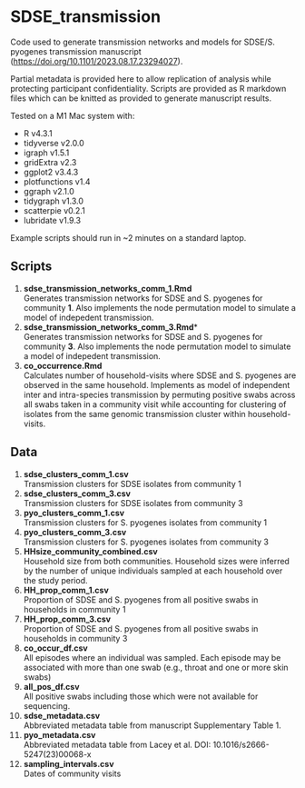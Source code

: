 # SDSE_transmission

Code used to generate transmission networks and models for SDSE/S. pyogenes transmission manuscript (https://doi.org/10.1101/2023.08.17.23294027).

Partial metadata is provided here to allow replication of analysis while protecting participant confidentiality.
Scripts are provided as R markdown files which can be knitted as provided to generate manuscript results.

Tested on a M1 Mac system with:
- R v4.3.1
- tidyverse v2.0.0
- igraph v1.5.1
- gridExtra v2.3
- ggplot2 v3.4.3
- plotfunctions v1.4
- ggraph v2.1.0
- tidygraph v1.3.0
- scatterpie v0.2.1
- lubridate v1.9.3

Example scripts should run in ~2 minutes on a standard laptop.

## Scripts
1) **sdse_transmission_networks_comm_1.Rmd** <br>
Generates transmission networks for SDSE and S. pyogenes for community **1**. Also implements the node permutation model to simulate a model of indepedent transmission.
2) **sdse_transmission_networks_comm_3.Rmd*** <br>
Generates transmission networks for SDSE and S. pyogenes for community **3**. Also implements the node permutation model to simulate a model of indepedent transmission.
3) **co_occurrence.Rmd** <br>
Calculates number of household-visits where SDSE and S. pyogenes are observed in the same household. Implements as model of independent inter and intra-species transmission by permuting positive swabs across all swabs taken in a community visit while accounting for clustering of isolates from the same genomic transmission cluster within household-visits.

## Data
1) **sdse_clusters_comm_1.csv** <br>
Transmission clusters for SDSE isolates from community 1
2) **sdse_clusters_comm_3.csv** <br>
Transmission clusters for SDSE isolates from community 3
3) **pyo_clusters_comm_1.csv** <br>
Transmission clusters for S. pyogenes isolates from community 1
4) **pyo_clusters_comm_3.csv** <br>
Transmission clusters for S. pyogenes isolates from community 3
5) **HHsize_community_combined.csv** <br>
Household size from both communities. Household sizes were inferred by the number of unique individuals sampled at each household over the study period.
6) **HH_prop_comm_1.csv** <br>
Proportion of SDSE and S. pyogenes from all positive swabs in households in community 1
7) **HH_prop_comm_3.csv** <br>
Proportion of SDSE and S. pyogenes from all positive swabs in households in community 3
8) **co_occur_df.csv** <br>
All episodes where an individual was sampled. Each episode may be associated with more than one swab (e.g., throat and one or more skin swabs)
9) **all_pos_df.csv** <br>
All positive swabs including those which were not available for sequencing.
10) **sdse_metadata.csv** <br>
Abbreviated metadata table from manuscript Supplementary Table 1.
11) **pyo_metadata.csv** <br>
Abbreviated metadata table from Lacey et al. DOI: 10.1016/s2666-5247(23)00068-x
12) **sampling_intervals.csv** <br>
Dates of community visits
